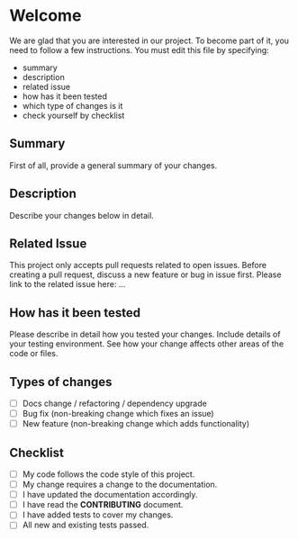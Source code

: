 # Welcome

We are glad that you are interested in our project.
To become part of it, you need to follow a few instructions.
You must edit this file by specifying: 
- summary
- description
- related issue
- how has it been tested
- which type of changes is it
- check yourself by checklist

## Summary

First of all, provide a general summary of your changes.

## Description

Describe your changes below in detail.

## Related Issue

This project only accepts pull requests related to open issues.
Before creating a pull request, discuss a new feature or bug in issue first.
Please link to the related issue here: ...

## How has it been tested

Please describe in detail how you tested your changes.
Include details of your testing environment.
See how your change affects other areas of the code or files.

## Types of changes

<!--- What types of changes does your code introduce? Put an `x` in all the boxes that apply: -->

- [ ] Docs change / refactoring / dependency upgrade
- [ ] Bug fix (non-breaking change which fixes an issue)
- [ ] New feature (non-breaking change which adds functionality)

## Checklist

<!--- Go over all the following points, and put an `x` in all the boxes that apply. -->
<!--- If you're unsure about any of these, don't hesitate to ask. We're here to help! -->

- [ ] My code follows the code style of this project.
- [ ] My change requires a change to the documentation.
- [ ] I have updated the documentation accordingly.
- [ ] I have read the **CONTRIBUTING** document.
- [ ] I have added tests to cover my changes.
- [ ] All new and existing tests passed.